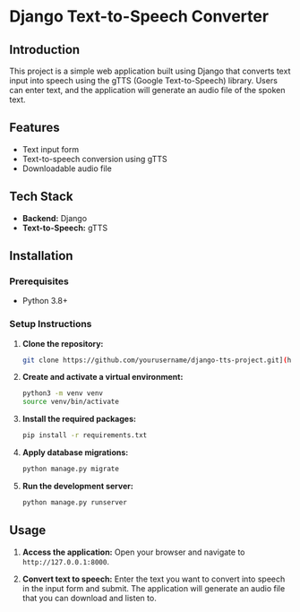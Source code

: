 # Django Text-to-Speech Converter

## Introduction
This project is a simple web application built using Django that converts text input into speech using the gTTS (Google Text-to-Speech) library. Users can enter text, and the application will generate an audio file of the spoken text.

## Features
- Text input form
- Text-to-speech conversion using gTTS
- Downloadable audio file

## Tech Stack
- **Backend:** Django
- **Text-to-Speech:** gTTS

## Installation

### Prerequisites
- Python 3.8+

### Setup Instructions
1. **Clone the repository:**
    ```bash
    git clone https://github.com/yourusername/django-tts-project.git](https://github.com/001AM/Talkify.git
    ```

2. **Create and activate a virtual environment:**
    ```bash
    python3 -m venv venv
    source venv/bin/activate
    ```

3. **Install the required packages:**
    ```bash
    pip install -r requirements.txt
    ```

4. **Apply database migrations:**
    ```bash
    python manage.py migrate
    ```

5. **Run the development server:**
    ```bash
    python manage.py runserver
    ```

## Usage
1. **Access the application:**
   Open your browser and navigate to `http://127.0.0.1:8000`.

2. **Convert text to speech:**
   Enter the text you want to convert into speech in the input form and submit. The application will generate an audio file that you can download and listen to.
